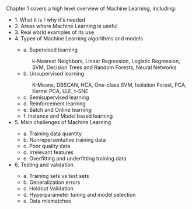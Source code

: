 Chapter 1 covers a high level overview of Machine Learning, including:

<ul>
  <li>1. What it is / why it's needed</li>
  <li>2. Areas where Machine Learning is useful</li>
  <li>3. Real world examples of its use</li>
  <li>4. Types of Machine Learning algorithms and models</li>
  <ul>
    <li>a. Supervised learning</li>
    <ul>
      k-Nearest Neighbors, Linear Regression, Logistic Regression, SVM, Decision Trees and Random Forests, Neural Networks
    </ul>
    <li>b. Unsupervised learning</li>
    <ul>
      K-Means, DBSCAN, HCA, One-class SVM, Isolation Forest, PCA, Kernel PCA, LLE, t-SNE
    </ul>
    <li>c. Semisupervised learning</li>
    <li>d. Reinforcement learning</li>
    <li>e. Batch and Online learning</li>
    <li>f. Instance and Model based learning</li>
  </ul>
  <li>5. Main challenges of Machine Learning</li>
  <ul>
    <li>a. Training data quantity</li>
    <li>b. Nonrepersentative training data</li>
    <li>c. Poor quality data</li>
    <li>d. Irrelevant features</li>
    <li>e. Overfitting and underfitting training data</li>
  </ul>
  <li>6. Testing and validation</li>
  <ul>
    <li>a. Training sets vs test sets</li>
    <li>b. Generalization errors</li>
    <li>c. Holdout Validation</li>
    <li>d. Hyperparameter tuning and model selection</li>
    <li>e. Data mismatches</li>
  </ul>
</ul>
